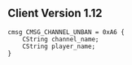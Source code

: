 ## Client Version 1.12

```rust,ignore
cmsg CMSG_CHANNEL_UNBAN = 0xA6 {
    CString channel_name;    
    CString player_name;    
}

```
